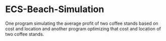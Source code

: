 # ECS-Beach-Simulation
One program simulating the average profit of two coffee stands based on cost and location and another program optimizing that cost and location of two coffee stands.
